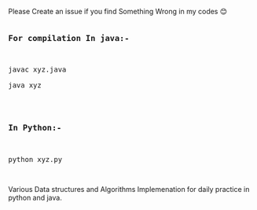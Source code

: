 <p>Please Create an issue if you find Something Wrong in my codes 😊</p>
<pre>
<h3>For compilation In java:-</h3>
<p>javac xyz.java<br/>
java xyz</p><br/>
<h3>In Python:-</h3>
<p>python xyz.py</p>
</pre>
Various Data structures and Algorithms Implemenation for daily practice in python and java.
